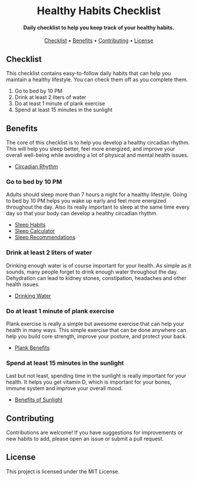 <h1 align="center">
    Healthy Habits Checklist
</h1>

<h4 align="center">
    Daily checklist to help you keep track of your healthy habits.
</h4>

<p align="center">
  <a href="#checklist">Checklist</a> •
  <a href="#benefits">Benefits</a> •
  <a href="#contributing">Contributing</a> •
  <a href="#license">License</a>
</p>

## Checklist

This checklist contains easy-to-follow daily habits that can help you maintain a healthy lifestyle. You can check them off as you complete them.

1. Go to bed by 10 PM
2. Drink at least 2 liters of water
3. Do at least 1 minute of plank exercise
4. Spend at least 15 minutes in the sunlight

## Benefits

The core of this checklist is to help you develop a healthy circadian rhythm.
This will help you sleep better, feel more energized, and improve your overall well-being while avoiding a lot of physical and mental health issues.

- [Circadian Rhythm](https://www.sleepfoundation.org/circadian-rhythm)

### Go to bed by 10 PM

Adults should sleep more than 7 hours a night for a healthy lifestyle.
Going to bed by 10 PM helps you wake up early and feel more energized throughout the day.
Also its really important to sleep at the same time every day so that your body can develop a healthy circadian rhythm.

- [Sleep Habits](https://www.sleepfoundation.org/sleep-habits)
- [Sleep Calculator](https://www.sleepfoundation.org/sleep-calculator)
- [Sleep Recommendations](https://pmc.ncbi.nlm.nih.gov/articles/PMC6267703/table/t1-nss-10-421/)

### Drink at least 2 liters of water

Drinking enough water is of course important for your health.
As simple as it sounds, many people forget to drink enough water throughout the day.
Dehydration can lead to kidney stones, constipation, headaches and other health issues.

- [Drinking Water](https://www.healthdirect.gov.au/drinking-water-and-your-health)

### Do at least 1 minute of plank exercise

Plank exercise is really a simple but awesome exercise that can help your health in many ways.
This simple exercise that can be done anywhere can help you build core strength, improve your posture, and protect your back.

- [Plank Benefits](https://health.clevelandclinic.org/plank-exercise-benefits)


### Spend at least 15 minutes in the sunlight

Last but not least, spending time in the sunlight is really important for your health.
It helps you get vitamin D, which is important for your bones, immune system and improve your overall mood.

- [Benefits of Sunlight](https://health.clevelandclinic.org/how-much-sunshine-you-need-daily)

## Contributing

Contributions are welcome! If you have suggestions for improvements or new habits to add, please open an issue or submit a pull request.

## License

This project is licensed under the MIT License.
